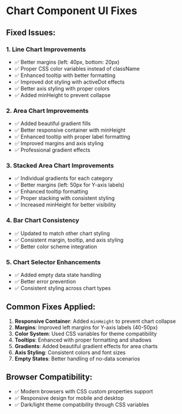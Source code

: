 # Chart Component UI Fixes

## Fixed Issues:

### 1. **Line Chart Improvements**
- ✅ Better margins (left: 40px, bottom: 20px)
- ✅ Proper CSS color variables instead of className
- ✅ Enhanced tooltip with better formatting
- ✅ Improved dot styling with activeDot effects
- ✅ Better axis styling with proper colors
- ✅ Added minHeight to prevent collapse

### 2. **Area Chart Improvements**
- ✅ Added beautiful gradient fills
- ✅ Better responsive container with minHeight
- ✅ Enhanced tooltip with proper label formatting
- ✅ Improved margins and axis styling
- ✅ Professional gradient effects

### 3. **Stacked Area Chart Improvements**
- ✅ Individual gradients for each category
- ✅ Better margins (left: 50px for Y-axis labels)
- ✅ Enhanced tooltip formatting
- ✅ Proper stacking with consistent styling
- ✅ Increased minHeight for better visibility

### 4. **Bar Chart Consistency**
- ✅ Updated to match other chart styling
- ✅ Consistent margin, tooltip, and axis styling
- ✅ Better color scheme integration

### 5. **Chart Selector Enhancements**
- ✅ Added empty data state handling
- ✅ Better error prevention
- ✅ Consistent styling across chart types

## Common Fixes Applied:

1. **Responsive Container**: Added `minHeight` to prevent chart collapse
2. **Margins**: Improved left margins for Y-axis labels (40-50px)
3. **Color System**: Used CSS variables for theme compatibility
4. **Tooltips**: Enhanced with proper formatting and shadows
5. **Gradients**: Added beautiful gradient effects for area charts
6. **Axis Styling**: Consistent colors and font sizes
7. **Empty States**: Better handling of no-data scenarios

## Browser Compatibility:
- ✅ Modern browsers with CSS custom properties support
- ✅ Responsive design for mobile and desktop
- ✅ Dark/light theme compatibility through CSS variables